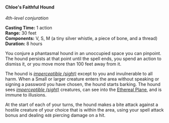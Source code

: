 #### Chloe's Faithful Hound
<!-- previously "Faithful Hound" -->
<!-- markdownlint-disable link-image-reference-definitions -->
[_metadata_:spell_name]:- "Chloe's Faithful Hound"
[_metadata_:spell_original_name]:- "Faithful Hound"
[_metadata_:spell_level]:- "4"
[_metadata_:spell_school]:- "conjuration"
[_metadata_:ritual]:- "false"
[_metadata_:casting_time_amount]:- "1"
[_metadata_:casting_time_unit]:- "action"
[_metadata_:range]:- "30 feet"
[_metadata_:target]:- "An unoccupied space"
[_metadata_:components_verbal]:- "true"
[_metadata_:components_somatic]:- "true"
[_metadata_:components_material]:- "true"
[_metadata_:components_material_description]:- "a tiny silver whistle, a piece of bone, and a thread)"
[_metadata_:duration]:- "8 hours"
[_metadata_:concentration]:- "false"
[_metadata_:damage_formula]:- "4d8"
[_metadata_:damage_type]:- "piercing"
[_metadata_:compared_to_wotc_srd_5.1]:- "mechanics_same_wording_different"
[_metadata_:compared_to_a5e_srd]:- "mechanics_same_wording_different"
<!-- markdownlint-disable-next-line no-emphasis-as-heading -->
_4th-level conjuration_

**Casting Time:** 1 action \
**Range:** 30 feet \
**Components:** V, S, M (a tiny silver whistle, a piece of bone, and a thread) \
**Duration:** 8 hours

You conjure a phantasmal hound in an unoccupied space you can pinpoint.
The hound persists at that point until the spell ends, you spend an action to dismiss it, or you move more than 100 feet away from it.

The hound is _[<span class="condition">imperceptible (sight)</span>](#Conditions_imperceptible)_ except to you and invulnerable to all harm.
When a Small or larger creature enters the area without speaking or signing a password you have chosen, the hound starts barking.
The hound sees _[<span class="condition">imperceptible (sight)</span>](#Conditions_imperceptible)_ creatures, can see into the [Ethereal Plane](#Planes_of_Existence_planes_of_existence), and is immune to illusions.

At the start of each of your turns, the hound makes a bite attack against a hostile creature of your choice that is within the area, using your spell attack bonus and dealing `4d8` piercing damage on a hit.
